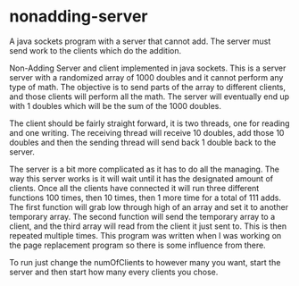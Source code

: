 # nonadding-server
A java sockets program with a server that cannot add. The server must send work to the clients which do the addition.

Non-Adding Server and client implemented in java sockets. This is a server server with a randomized array of 1000 doubles and it cannot perform any type of math. The objective is to send parts of the array to different clients, and those clients will perform all the math. The server will eventually end up with 1 doubles which will be the sum of the 1000 doubles.

The client should be fairly straight forward, it is two threads, one for reading and one writing. The receiving thread will receive 10 doubles, add those 10 doubles and then the sending thread will send back 1 double back to the server.

The server is a bit more complicated as it has to do all the managing. The way this server works is it will wait until it has the designated amount of clients. Once all the clients have connected it will run three different functions 100 times, then 10 times, then 1 more time for a total of 111 adds. The first function will grab low through high of an array and set it to another temporary array. The second function will send the temporary array to a client, and the third array will read from the client it just sent to. This is then repeated multiple times. This program was written when I was working on the page replacement program so there is some influence from there.

To run just change the numOfClients to however many you want, start the server and then start how many every clients you chose.
